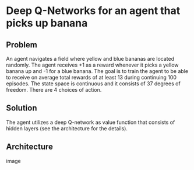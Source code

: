 # Deep Q-Networks for an agent that picks up banana

## Problem
An agent navigates a field where yellow and blue bananas are located randomly. The agent receives +1 as a reward whenever it picks a yellow banana up and -1 for a blue banana. The goal is to train the agent to be able to receive on average total rewards of at least 13 during continuing 100 episodes. The state space is continuous and it consists of 37 degrees of freedom. There are 4 choices of action. 

## Solution
The agent utilizes a deep Q-network as value function that consists of hidden layers (see the architecture for the details). 

## Architecture
image